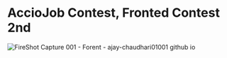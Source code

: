# AccioJob Contest, Fronted Contest 2nd

![FireShot Capture 001 - Forent - ajay-chaudhari01001 github io](https://user-images.githubusercontent.com/55138445/226124669-165c3f16-b12a-4ef0-b7ef-1900b989fffb.png)
